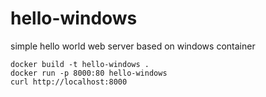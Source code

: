 
# hello-windows

simple hello world web server based on windows container

```
docker build -t hello-windows .
docker run -p 8000:80 hello-windows 
curl http://localhost:8000
```

